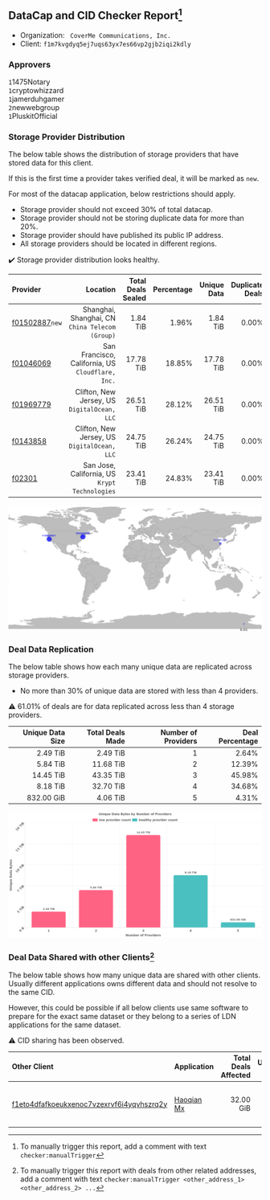 ## DataCap and CID Checker Report[^1]
 - Organization: ` CoverMe Communications, Inc.`
 - Client: `f1m7kvgdyq5ej7uqs63yx7es66vp2gjb2iqi2kdly`
### Approvers
`1`1475Notary<br/>`1`cryptowhizzard<br/>`1`jamerduhgamer<br/>`2`newwebgroup<br/>`1`PluskitOfficial

### Storage Provider Distribution
The below table shows the distribution of storage providers that have stored data for this client.

If this is the first time a provider takes verified deal, it will be marked as `new`.

For most of the datacap application, below restrictions should apply.
 - Storage provider should not exceed 30% of total datacap.
 - Storage provider should not be storing duplicate data for more than 20%.
 - Storage provider should have published its public IP address.
 - All storage providers should be located in different regions.

✔️ Storage provider distribution looks healthy.

| Provider                                                    |                                             Location | Total Deals Sealed | Percentage | Unique Data | Duplicate Deals |
| :---------------------------------------------------------- | ---------------------------------------------------: | -----------------: | ---------: | ----------: | --------------: |
| [f01502887](https://filfox.info/en/address/f01502887)`new`  |   Shanghai, Shanghai, CN<br/>`China Telecom (Group)` |           1.84 TiB |      1.96% |    1.84 TiB |           0.00% |
| [f01046069](https://filfox.info/en/address/f01046069)       | San Francisco, California, US<br/>`Cloudflare, Inc.` |          17.78 TiB |     18.85% |   17.78 TiB |           0.00% |
| [f01969779](https://filfox.info/en/address/f01969779)       |      Clifton, New Jersey, US<br/>`DigitalOcean, LLC` |          26.51 TiB |     28.12% |   26.51 TiB |           0.00% |
| [f0143858](https://filfox.info/en/address/f0143858)         |      Clifton, New Jersey, US<br/>`DigitalOcean, LLC` |          24.75 TiB |     26.24% |   24.75 TiB |           0.00% |
| [f02301](https://filfox.info/en/address/f02301)             |    San Jose, California, US<br/>`Krypt Technologies` |          23.41 TiB |     24.83% |   23.41 TiB |           0.00% |

<img src="https://raw.githubusercontent.com/data-preservation-programs/filplus-checker-assets/main/filecoin-project/filecoin-plus-large-datasets/issues/1248/1678726114620.png"/>

### Deal Data Replication
The below table shows how each many unique data are replicated across storage providers.

- No more than 30% of unique data are stored with less than 4 providers.

⚠️ 61.01% of deals are for data replicated across less than 4 storage providers.

| Unique Data Size | Total Deals Made | Number of Providers | Deal Percentage |
| ---------------: | ---------------: | ------------------: | --------------: |
|         2.49 TiB |         2.49 TiB |                   1 |           2.64% |
|         5.84 TiB |        11.68 TiB |                   2 |          12.39% |
|        14.45 TiB |        43.35 TiB |                   3 |          45.98% |
|         8.18 TiB |        32.70 TiB |                   4 |          34.68% |
|       832.00 GiB |         4.06 TiB |                   5 |           4.31% |

<img src="https://raw.githubusercontent.com/data-preservation-programs/filplus-checker-assets/main/filecoin-project/filecoin-plus-large-datasets/issues/1248/1678726115363.png"/>

### Deal Data Shared with other Clients[^3]
The below table shows how many unique data are shared with other clients.
Usually different applications owns different data and should not resolve to the same CID.

However, this could be possible if all below clients use same software to prepare for the exact same dataset or they belong to a series of LDN applications for the same dataset.

⚠️ CID sharing has been observed.

| Other Client                                                                                                          | Application                                                                                | Total Deals Affected | Unique CIDs | Approvers                                                                         |
| :-------------------------------------------------------------------------------------------------------------------- | :----------------------------------------------------------------------------------------- | -------------------: | ----------: | :-------------------------------------------------------------------------------- |
| [f1eto4dfafkoeukxenoc7vzexrvf6i4yqvhszrq2y](https://filfox.info/en/address/f1eto4dfafkoeukxenoc7vzexrvf6i4yqvhszrq2y) | [ Haoqian Mx](https://github.com/filecoin-project/filecoin-plus-large-datasets/issues/308) |            32.00 GiB |           1 | `1`1ane-1<br/>`3`kernelogic<br/>`1`newwebgroup<br/>`3`psh0691<br/>`2`xingjitansuo |

[^1]: To manually trigger this report, add a comment with text `checker:manualTrigger`

[^2]: Deals from those addresses are combined into this report as they are specified with `checker:manualTrigger`

[^3]: To manually trigger this report with deals from other related addresses, add a comment with text `checker:manualTrigger <other_address_1> <other_address_2> ...`

